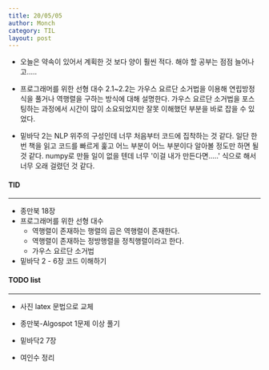```yaml
---
title: 20/05/05
author: Monch
category: TIL
layout: post
---
```








- 오늘은 약속이 있어서 계획한 것 보다 양이 훨씬 적다. 해야 할 공부는 점점 늘어나고.....

- 프로그래머를 위한 선형 대수 2.1~2.2는 가우스 요르단 소거법을 이용해 연립방정식을 풀거나 역행렬을 구하는 방식에 대해 설명한다. 가우스 요르단 소거법을 포스팅하는 과정에서 시간이 많이 소요되었지만 잘못 이해했던 부분을 바로 잡을 수 있었다.
- 밑바닥 2는 NLP 위주의 구성인데 너무 처음부터 코드에 집착하는 것 같다. 일단 한번 책을 읽고 코드를 빠르게 훑고 어느 부분이 어느 부분이다 알아볼 정도만 하면 될 것 같다. numpy로 만들 일이 없을 텐데 너무 '이걸 내가 만든다면.....' 식으로 해서 너무 오래 걸렸던 것 같다.





#### TID

---

- 종만북 18장
- 프로그래머를 위한 선형 대수
  - 역행렬이 존재하는 행렬의 곱은 역행렬이 존재한다.
  - 역행렬이 존재하는 정방행렬을 정칙행렬이라고 한다.
  - 가우스 요르단 소거법
- 밑바닥 2 - 6장 코드 이해하기



#### TODO list

---

- 사진 latex 문법으로 교체

- 종만북-Algospot 1문제 이상 풀기

- 밑바닥2 7장

- 여인수 정리

  
